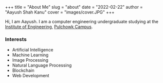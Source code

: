 +++
title = "About Me"
slug = "about"
date = "2022-02-22"
author = "Aayush Shah Kanu"
cover = "images/cover.JPG"
+++

Hi, I am Aayush.
I am a computer engineering undergraduate studying at the [Institute of Engineering](https://ioe.edu.np/), [Pulchowk Campus](https://pcampus.edu.np/).

### Interests

- Artificial Intelligence
- Machine Learning
- Image Processing
- Natural Language Processing
- Blockchain
- Web Development

